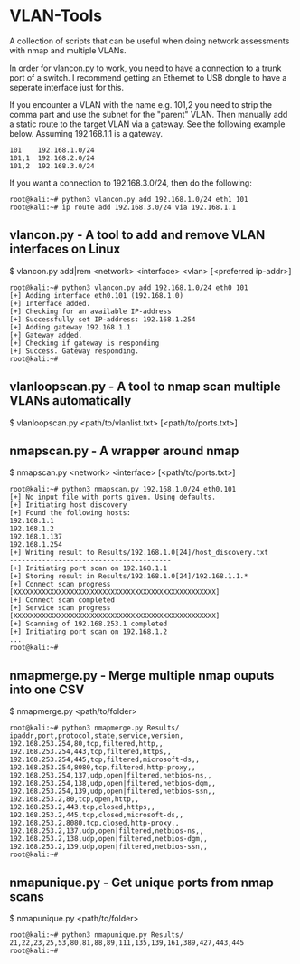 # VLAN-Tools

A collection of scripts that can be useful when doing network assessments with nmap and multiple VLANs.  
  
In order for vlancon.py to work, you need to have a connection to a trunk port of a switch. I recommend getting an Ethernet to USB dongle to have a seperate interface just for this.  
  
If you encounter a VLAN with the name e.g. 101,2 you need to strip the comma part and use the subnet for the "parent" VLAN. Then manually add a static route to the target VLAN via a gateway. See the following example below. Assuming 192.168.1.1 is a gateway.

```
101    192.168.1.0/24
101,1  192.168.2.0/24
101,2  192.168.3.0/24
```

If you want a connection to 192.168.3.0/24, then do the following:
```
root@kali:~# python3 vlancon.py add 192.168.1.0/24 eth1 101
root@kali:~# ip route add 192.168.3.0/24 via 192.168.1.1
```

## vlancon.py - A tool to add and remove VLAN interfaces on Linux  
  
$ vlancon.py add|rem &lt;network&gt; &lt;interface&gt; &lt;vlan&gt; [&lt;preferred ip-addr&gt;]

```
root@kali:~# python3 vlancon.py add 192.168.1.0/24 eth0 101
[+] Adding interface eth0.101 (192.168.1.0)  
[+] Interface added.  
[+] Checking for an available IP-address   
[+] Successfully set IP-address: 192.168.1.254  
[+] Adding gateway 192.168.1.1  
[+] Gateway added.  
[+] Checking if gateway is responding  
[+] Success. Gateway responding.  
root@kali:~#  
```
  
## vlanloopscan.py - A tool to nmap scan multiple VLANs automatically

$ vlanloopscan.py &lt;path/to/vlanlist.txt&gt; [&lt;path/to/ports.txt&gt;]
  
## nmapscan.py - A wrapper around nmap  

$ nmapscan.py &lt;network&gt; &lt;interface&gt; [&lt;path/to/ports.txt&gt;]
```
root@kali:~# python3 nmapscan.py 192.168.1.0/24 eth0.101
[+] No input file with ports given. Using defaults.
[+] Initiating host discovery  
[+] Found the following hosts:  
192.168.1.1  
192.168.1.2  
192.168.1.137  
192.168.1.254  
[+] Writing result to Results/192.168.1.0[24]/host_discovery.txt  
----------------------------------------  
[+] Initiating port scan on 192.168.1.1  
[+] Storing result in Results/192.168.1.0[24]/192.168.1.1.*  
[+] Connect scan progress  
[XXXXXXXXXXXXXXXXXXXXXXXXXXXXXXXXXXXXXXXXXXXXXXXXXX]  
[+] Connect scan completed  
[+] Service scan progress  
[XXXXXXXXXXXXXXXXXXXXXXXXXXXXXXXXXXXXXXXXXXXXXXXXXX]  
[+] Scanning of 192.168.253.1 completed  
[+] Initiating port scan on 192.168.1.2
...  
root@kali:~#
```

## nmapmerge.py - Merge multiple nmap ouputs into one CSV
$ nmapmerge.py &lt;path/to/folder&gt;
```
root@kali:~# python3 nmapmerge.py Results/
ipaddr,port,protocol,state,service,version,
192.168.253.254,80,tcp,filtered,http,,
192.168.253.254,443,tcp,filtered,https,,
192.168.253.254,445,tcp,filtered,microsoft-ds,,
192.168.253.254,8080,tcp,filtered,http-proxy,,
192.168.253.254,137,udp,open|filtered,netbios-ns,,
192.168.253.254,138,udp,open|filtered,netbios-dgm,,
192.168.253.254,139,udp,open|filtered,netbios-ssn,,
192.168.253.2,80,tcp,open,http,,
192.168.253.2,443,tcp,closed,https,,
192.168.253.2,445,tcp,closed,microsoft-ds,,
192.168.253.2,8080,tcp,closed,http-proxy,,
192.168.253.2,137,udp,open|filtered,netbios-ns,,
192.168.253.2,138,udp,open|filtered,netbios-dgm,,
192.168.253.2,139,udp,open|filtered,netbios-ssn,,
root@kali:~# 
```

## nmapunique.py - Get unique ports from nmap scans
$ nmapunique.py &lt;path/to/folder&gt;
```
root@kali:~# python3 nmapunique.py Results/
21,22,23,25,53,80,81,88,89,111,135,139,161,389,427,443,445
root@kali:~# 
```

